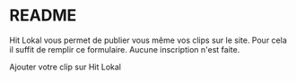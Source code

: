 # README
Hit Lokal vous permet de publier vous même vos clips sur le site. Pour cela il suffit de remplir ce formulaire. Aucune inscription n'est faite.

Ajouter votre clip sur Hit Lokal

